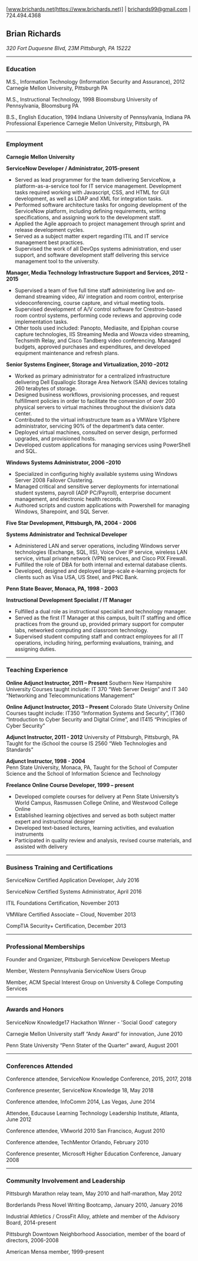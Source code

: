 [www.brichards.net(https://www.brichards.net)] | [brichards99@gmail.com](mailto:brichards99@gmail.com) | 724.494.4368

## Brian Richards
*320 Fort Duquesne Blvd, 23M*
*Pittsburgh, PA 15222*

***
### Education
M.S., Information Technology (Information Security and Assurance), 2012
Carnegie Mellon University, Pittsburgh PA

M.S., Instructional Technology, 1998
Bloomsburg University of Pennsylvania, Bloomsburg PA

B.S., English Education, 1994
Indiana University of Pennsylvania, Indiana PA
Professional Experience
Carnegie Mellon University, Pittsburgh, PA

***
### Employment
**Carnegie Mellon University**

**ServiceNow Developer / Administrator, 2015-present**
* Served as lead programmer for the team delivering ServiceNow, a platform-as-a-service tool for IT service management. 
Development tasks required working with Javascript, CSS, and HTML for GUI development, as well as LDAP and XML for integration tasks.
* Performed software architecture tasks for ongoing development of the ServiceNow platform, including defining requirements, writing specifications, and assigning work to the development staff.  
* Applied the Agile approach to project management through sprint and release development cycles.
* Served as a subject matter expert regarding ITIL and IT service management best practices.
* Supervised the work of all DevOps systems administration, end user support, and software development staff delivering this service management tool to the university.

**Manager, Media Technology Infrastructure Support and Services, 2012 - 2015**
* Supervised a team of five full time staff administering live and on-demand streaming video, AV integration and room control, enterprise videoconferencing, course capture, and virtual meeting tools.
* Supervised development of A/V control software for Crestron-based room control systems, performing code reviews and approving code implementation tasks.
* Other tools used included: Panopto, Mediasite, and Epiphan course capture technologies, IIS Streaming Media and Wowza video streaming, Techsmith Relay, and Cisco Tandberg video conferencing.
Managed budgets, approved purchases and expenditures, and developed equipment maintenance and refresh plans.

**Senior Systems Engineer, Storage and Virtualization, 2010 –2012**
* Worked as primary administrator for a centralized infrastructure delivering Dell Equallogic Storage Area Network (SAN) devices totaling 260 terabytes of storage. 
* Designed business workflows, provisioning processes, and request fulfillment policies in order to facilitate the conversion of over 200 physical servers to virtual machines throughout the division’s data center.
* Contributed to the virtual infrastructure team as a VMWare VSphere administrator, servicing 90% of the department’s data center. 
* Deployed virtual machines, consulted on server design, performed upgrades, and provisioned hosts.
* Developed custom applications for managing services using PowerShell and SQL.

**Windows Systems Administrator, 2006 –2010**
* Specialized in configuring highly available systems using Windows Server 2008 Failover Clustering.
* Managed critical and sensitive server deployments for international student systems, payroll (ADP PC/Payroll), enterprise document management, and electronic health records.
* Authored scripts and custom applications with Powershell for managing Windows, Sharepoint, and SQL Server.

**Five Star Development, Pittsburgh, PA, 2004 - 2006**

**Systems Administrator and Technical Developer**
* Administered LAN and server operations, including Windows server technologies (Exchange, SQL, IIS), Voice Over IP service, wireless LAN service, virtual private network (VPN) services, and Cisco PIX Firewall.
* Fulfilled the role of DBA for both internal and external database clients.  
* Developed, designed and deployed large-scale e-learning projects for clients such as Visa USA, US Steel, and PNC Bank.

**Penn State Beaver, Monaca, PA, 1998 - 2003**

**Instructional Development Specialist / IT Manager**
* Fulfilled a dual role as instructional specialist and technology manager.
* Served as the first IT Manager at this campus, built IT staffing and office practices from the ground up, provided primary support for computer labs, networked computing and classroom technology.
* Supervised student computing staff and contract employees for all IT operations, including hiring, performing evaluations, training, and assigning duties.

***
### Teaching Experience

**Online Adjunct Instructor, 2011 – Present**
Southern New Hampshire University
Courses taught include:  IT 370 “Web Server Design” and IT 340 “Networking and Telecommunications Management”

**Online Adjunct Instructor, 2013 – Present**
Colorado State University Online
Courses taught include:  IT350 “Information Systems and Security”, IT360 “Introduction to Cyber Security and Digital Crime”, and IT415 “Principles of Cyber Security”

**Adjunct Instructor, 2011 - 2012**
University of Pittsburgh, Pittsburgh, PA
Taught for the iSchool the course IS 2560 “Web Technologies and Standards”

**Adjunct Instructor, 1998 - 2004**		
Penn State University, Monaca, PA, 
Taught for the School of Computer Science and the School of Information Science and Technology

**Freelance Online Course Developer, 1999 – present**

* Developed complete courses for delivery at Penn State University’s World Campus, Rasmussen College Online, and Westwood College Online
* Established learning objectives and served as both subject matter expert and instructional designer
* Developed text-based lectures, learning activities, and evaluation instruments 
* Participated in quality review and analysis, revised course materials, and assisted with delivery

***
### Business Training and Certifications
ServiceNow Certified Application Developer, July 2016

ServiceNow Certified Systems Administrator, April 2016

ITIL Foundations Certification, November 2013

VMWare Certified Associate – Cloud, November 2013

CompTIA Security+ Certification, December 2013

***
### Professional Memberships
Founder and Organizer, Pittsburgh ServiceNow Developers Meetup

Member, Western Pennsylvania ServiceNow Users Group

Member, ACM Special Interest Group on University & College Computing Services

***
### Awards and Honors
ServiceNow Knowledge17 Hackathon Winner - 'Social Good' category

Carnegie Mellon University staff “Andy Award” for innovation, June 2010

Penn State University “Penn Stater of the Quarter” award, August 2001

***
### Conferences Attended
Conference attendee, ServiceNow Knowledge Conference, 2015, 2017, 2018

Conference presenter, ServiceNow Knowledge 18, May 2018

Conference attendee, InfoComm 2014, Las Vegas, June 2014

Attendee, Educause Learning Technology Leadership Institute, Atlanta, June 2012

Conference attendee, VMworld 2010 San Francisco, August 2010

Conference attendee, TechMentor Orlando, February 2010

Conference presenter, Microsoft Higher Education Conference, January 2008

***
### Community Involvement and Leadership
Pittsburgh Marathon relay team, May 2010 and half-marathon, May 2012

Borderlands Press Novel Writing Bootcamp, January 2010, January 2016

Industrial Athletics / CrossFit Alloy, athlete and member of the Advisory Board, 2014-present

Pittsburgh Downtown Neighborhood Association, member of the board of directors, 2006-2008

American Mensa member, 1999-present


